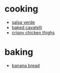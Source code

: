 # cooking
- [salsa verde](salsa_verde.md)
- [baked cavatelli](baked_cavatelli.md)
- [crispy chicken thighs](crispy_chicken_thighs.md)

# baking
- [banana bread](banana_bread.md)
